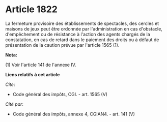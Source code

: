 # Article 1822

La fermeture provisoire des établissements de spectacles, des cercles et maisons de jeux peut être ordonnée par
l'administration en cas d'obstacle, d'empêchement ou de résistance à l'action des agents chargés de la constatation, en cas
de retard dans le paiement des droits ou à défaut de présentation de la caution prévue par l'article 1565 (1).

**Nota:**

(1) Voir l'article 141 de l'annexe IV.

**Liens relatifs à cet article**

_Cite_:

  - Code général des impôts, CGI. - art. 1565 (V)

_Cité par_:

  - Code général des impôts, annexe 4, CGIAN4. - art. 141 (V)
